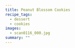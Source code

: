 ```yaml
---
title: Peanut Blossom Cookies
recipe_tags:
  - dessert
  - cookies
images:
  - scan0116_000.jpg
summary: ""
---
```

